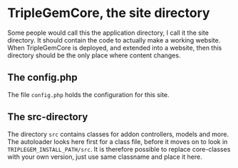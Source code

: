 TripleGemCore, the site directory
=========================

Some people would call this the application directory, I call it the site directory. It should 
contain the code to actually make a working website. When TripleGemCore is deployed, and extended into a 
website, then this directory should be the only place where content changes.

The config.php
---------------
The file `config.php` holds the configuration for this site.


The src-directory
-----------------

The directory `src` contains classes for addon controllers, models and more. The autoloader looks here first
for a class file, before it moves on to look in `TRIPLEGEM_INSTALL_PATH/src`. It is therefore possible
to replace core-classes with your own version, just use same classname and place it here.